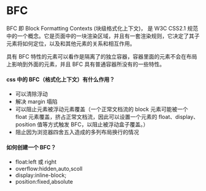 # BFC

BFC 即 Block Formatting Contexts (块级格式化上下文)， 是 W3C CSS2.1 规范中的一个概念。它是页面中的一块渲染区域，并且有一套渲染规则，它决定了其子元素将如何定位，以及和其他元素的关系和相互作用。

具有 BFC 特性的元素可以看作是隔离了的独立容器，容器里面的元素不会在布局上影响到外面的元素，并且 BFC 具有普通容器所没有的一些特性。

#### css 中的 BFC（格式化上下文）有什么作用？

- 可以清除浮动
- 解决 margin 塌陷
- 可以阻止元素被浮动元素覆盖（一个正常文档流的 block 元素可能被一个 float 元素覆盖，挤占正常文档流，因此可以设置一个元素的 float、display、position 值等方式触发 BFC，以阻止被浮动盒子覆盖。）
- 阻止因为浏览器四舍五入造成的多列布局换行的情况

#### 如何创建一个 BFC？

- float:left 或 right
- overflow:hidden,auto,scoll
- display:inline-block;
- position:fixed,absolute

